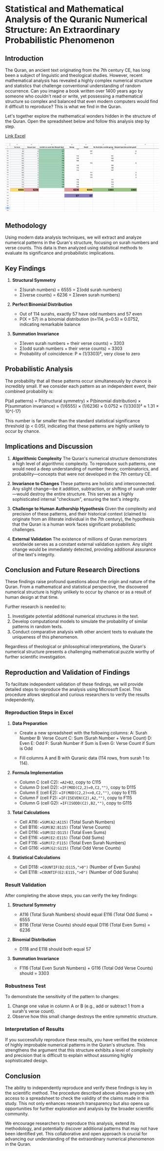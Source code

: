 # Statistical and Mathematical Analysis of the Quranic Numerical Structure: An Extraordinary Probabilistic Phenomenon

## Introduction

The Quran, an ancient text originating from the 7th century CE, has long been a subject of linguistic and theological studies. However, recent mathematical analysis has revealed a highly complex numerical structure and statistics that challenge conventional understanding of random occurrence. Can you imagine a book written over 1400 years ago by someone who couldn't read or write, yet possessing a mathematical structure so complex and balanced that even modern computers would find it difficult to reproduce? This is what we find in the Quran.

Let's together explore the mathematical wonders hidden in the structure of the Quran. Open the spreadsheet below and follow this analysis step by step.

[Link Excel](https://github.com/mirzaakhena/Quran-Checksum/blob/main/Checksum-AlQuran-Table.xlsx)

![Link Excel](https://github.com/mirzaakhena/Quran-Checksum/blob/main/Table-Screenshot.png)

## Methodology

Using modern data analysis techniques, we will extract and analyze numerical patterns in the Quran's structure, focusing on surah numbers and verse counts. This data is then analyzed using statistical methods to evaluate its significance and probabilistic implications.

## Key Findings

1. **Structural Symmetry**
   - Σ(surah numbers) = 6555 = Σ(odd surah numbers)
   - Σ(verse counts) = 6236 = Σ(even surah numbers)

2. **Perfect Binomial Distribution**
   - Out of 114 surahs, exactly 57 have odd numbers and 57 even
   - P(X = 57) in a binomial distribution (n=114, p=0.5) ≈ 0.0752, indicating remarkable balance

3. **Summation Invariance**
   - Σ(even surah numbers + their verse counts) = 3303
   - Σ(odd surah numbers + their verse counts) = 3303
   - Probability of coincidence: P ≈ (1/3303)², very close to zero

## Probabilistic Analysis

The probability that all these patterns occur simultaneously by chance is incredibly small. If we consider each pattern as an independent event, their combined probability is:

P(all patterns) = P(structural symmetry) × P(binomial distribution) × P(summation invariance)
               ≈ (1/6555) × (1/6236) × 0.0752 × (1/3303)²
               ≈ 1.31 × 10^(-17)

This number is far smaller than the standard statistical significance threshold (p < 0.05), indicating that these patterns are highly unlikely to occur by chance.

## Implications and Discussion

1. **Algorithmic Complexity**
   The Quran's numerical structure demonstrates a high level of algorithmic complexity. To reproduce such patterns, one would need a deep understanding of number theory, combinatorics, and probability—concepts that were not developed in the 7th century CE.

2. **Invariance to Changes**
   These patterns are holistic and interconnected. Any slight change—be it addition, subtraction, or shifting of surah order—would destroy the entire structure. This serves as a highly sophisticated internal "checksum", ensuring the text's integrity.

3. **Challenge to Human Authorship Hypothesis**
   Given the complexity and precision of these patterns, and their historical context (claimed to originate from an illiterate individual in the 7th century), the hypothesis that the Quran is a human work faces significant probabilistic challenges.

4. **External Validation**
   The existence of millions of Quran memorizers worldwide serves as a constant external validation system. Any slight change would be immediately detected, providing additional assurance of the text's integrity.

## Conclusion and Future Research Directions

These findings raise profound questions about the origin and nature of the Quran. From a mathematical and statistical perspective, the discovered numerical structure is highly unlikely to occur by chance or as a result of human design at that time.

Further research is needed to:
1. Investigate potential additional numerical structures in the text.
2. Develop computational models to simulate the probability of similar patterns in random texts.
3. Conduct comparative analysis with other ancient texts to evaluate the uniqueness of this phenomenon.

Regardless of theological or philosophical interpretations, the Quran's numerical structure presents a challenging mathematical puzzle worthy of further scientific investigation.

## Reproduction and Validation of Findings

To facilitate independent validation of these findings, we will provide detailed steps to reproduce the analysis using Microsoft Excel. This procedure allows skeptical and curious researchers to verify the results independently.

### Reproduction Steps in Excel

1. **Data Preparation**
   - Create a new spreadsheet with the following columns:
     A: Surah Number
     B: Verse Count
     C: Sum (Surah Number + Verse Count)
     D: Even
     E: Odd
     F: Surah Number if Sum is Even
     G: Verse Count if Sum is Odd

   - Fill columns A and B with Quranic data (114 rows, from surah 1 to 114).

2. **Formula Implementation**
   - Column C (cell C2): `=A2+B2`, copy to C115
   - Column D (cell D2): `=IF(MOD(C2,2)=0,C2,"")`, copy to D115
   - Column E (cell E2): `=IF(MOD(C2,2)<>0,C2,"")`, copy to E115
   - Column F (cell F2): `=IF(ISEVEN(C2),A2,"")`, copy to F115
   - Column G (cell G2): `=IF(ISODD(C2),B2,"")`, copy to G115

3. **Total Calculations**
   - Cell A116: `=SUM(A2:A115)` (Total Surah Numbers)
   - Cell B116: `=SUM(B2:B115)` (Total Verse Counts)
   - Cell D116: `=SUM(D2:D115)` (Total Even Sums)
   - Cell E116: `=SUM(E2:E115)` (Total Odd Sums)
   - Cell F116: `=SUM(F2:F115)` (Total Even Surah Numbers)
   - Cell G116: `=SUM(G2:G115)` (Total Odd Verse Counts)

4. **Statistical Calculations**
   - Cell D118: `=COUNTIF(D2:D115,">0")` (Number of Even Surahs)
   - Cell E118: `=COUNTIF(E2:E115,">0")` (Number of Odd Surahs)

### Result Validation

After completing the above steps, you can verify the key findings:

1. **Structural Symmetry**
   - A116 (Total Surah Numbers) should equal E116 (Total Odd Sums) = 6555
   - B116 (Total Verse Counts) should equal D116 (Total Even Sums) = 6236

2. **Binomial Distribution**
   - D118 and E118 should both equal 57

3. **Summation Invariance**
   - F116 (Total Even Surah Numbers) + G116 (Total Odd Verse Counts) should = 3303

### Robustness Test

To demonstrate the sensitivity of the pattern to changes:

1. Change one value in column A or B (e.g., add or subtract 1 from a surah's verse count).
2. Observe how this small change destroys the entire symmetric structure.

### Interpretation of Results

If you successfully reproduce these results, you have verified the existence of highly improbable numerical patterns in the Quran's structure. This strengthens the argument that this structure exhibits a level of complexity and precision that is difficult to explain without assuming highly sophisticated design.

## Conclusion

The ability to independently reproduce and verify these findings is key in the scientific method. The procedure described above allows anyone with access to a spreadsheet to check the validity of the claims made in this study. This not only enhances research transparency but also opens up opportunities for further exploration and analysis by the broader scientific community.

We encourage researchers to reproduce this analysis, extend its methodology, and potentially discover additional patterns that may not have been identified yet. This collaborative and open approach is crucial for advancing our understanding of the extraordinary numerical phenomenon in the Quran.